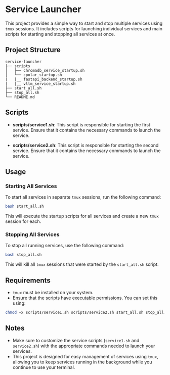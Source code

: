 # Service Launcher

This project provides a simple way to start and stop multiple services using `tmux` sessions. It includes scripts for launching individual services and main scripts for starting and stopping all services at once.

## Project Structure

```
service-launcher
├── scripts
│   ├── chromadb_service_startup.sh
│   └── cpolar_startup.sh
|   |__ fastapi_backend_startup.sh
|   |__ vllm_service_startup.sh
├── start_all.sh
├── stop_all.sh
└── README.md
```

## Scripts

- **scripts/service1.sh**: This script is responsible for starting the first service. Ensure that it contains the necessary commands to launch the service.

- **scripts/service2.sh**: This script is responsible for starting the second service. Ensure that it contains the necessary commands to launch the service.

## Usage

### Starting All Services

To start all services in separate `tmux` sessions, run the following command:

```bash
bash start_all.sh
```

This will execute the startup scripts for all services and create a new `tmux` session for each.

### Stopping All Services

To stop all running services, use the following command:

```bash
bash stop_all.sh
```

This will kill all `tmux` sessions that were started by the `start_all.sh` script.

## Requirements

- `tmux` must be installed on your system.
- Ensure that the scripts have executable permissions. You can set this using:

```bash
chmod +x scripts/service1.sh scripts/service2.sh start_all.sh stop_all.sh
```

## Notes

- Make sure to customize the service scripts (`service1.sh` and `service2.sh`) with the appropriate commands needed to launch your services.
- This project is designed for easy management of services using `tmux`, allowing you to keep services running in the background while you continue to use your terminal.